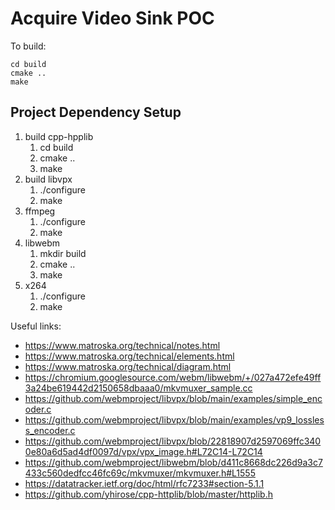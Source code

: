 # Acquire Video Sink POC

To build:
```
cd build
cmake ..
make
```

## Project Dependency Setup
1. build cpp-hpplib
    1. cd build
    2. cmake ..
    3. make
2. build libvpx
    1. ./configure
    2. make
3. ffmpeg
    1. ./configure
    2. make
4. libwebm
    1. mkdir build
    2. cmake ..
    3. make
5. x264
    1. ./configure
    2. make

Useful links:
- https://www.matroska.org/technical/notes.html
- https://www.matroska.org/technical/elements.html
- https://www.matroska.org/technical/diagram.html 
- https://chromium.googlesource.com/webm/libwebm/+/027a472efe49ff3a24be619442d2150658dbaaa0/mkvmuxer_sample.cc
- https://github.com/webmproject/libvpx/blob/main/examples/simple_encoder.c
- https://github.com/webmproject/libvpx/blob/main/examples/vp9_lossless_encoder.c
- https://github.com/webmproject/libvpx/blob/22818907d2597069ffc3400e80a6d5ad4df0097d/vpx/vpx_image.h#L72C14-L72C14
- https://github.com/webmproject/libwebm/blob/d411c8668dc226d9a3c7433c560dedfcc46fc69c/mkvmuxer/mkvmuxer.h#L1555
- https://datatracker.ietf.org/doc/html/rfc7233#section-5.1.1
- https://github.com/yhirose/cpp-httplib/blob/master/httplib.h
